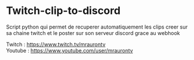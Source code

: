 # Twitch-clip-to-discord

Script python qui permet de recuperer automatiquement les clips creer sur sa chaine twitch et le poster sur son serveur discord grace au webhook

Twitch : https://www.twitch.tv/mraurontv    
Youtube : https://www.youtube.com/user/mraurontv
